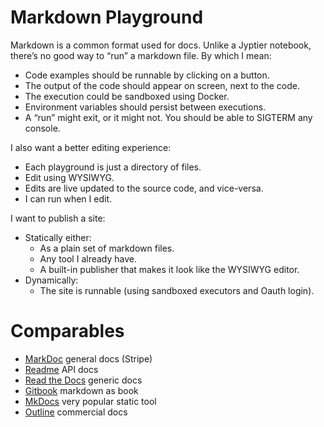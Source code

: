 # Markdown Playground

Markdown is a common format used for docs. Unlike a Jyptier notebook, there’s no good way to “run” a markdown file. By which I mean:

- Code examples should be runnable by clicking on a button.
- The output of the code should appear on screen, next to the code.
- The execution could be sandboxed using Docker.
- Environment variables should persist between executions.
- A “run” might exit, or it might not. You should be able to SIGTERM any console.

I also want a better editing experience:

- Each playground is just a directory of files.
- Edit using WYSIWYG.
- Edits are live updated to the source code, and vice-versa.
- I can run when I edit.

I want to publish a site:

- Statically either:
    - As a plain set of markdown files.
    - Any tool I already have.
    - A built-in publisher that makes it look like the WYSIWYG editor.
- Dynamically:
    - The site is runnable (using sandboxed executors and Oauth login).

# Comparables

- [MarkDoc](https://markdoc.dev/) general docs (Stripe)
- [Readme](https://readme.com/) API docs
- [Read the Docs](https://readthedocs.org/) generic docs
- [Gitbook](https://www.gitbook.com/) markdown as book
- [MkDocs](https://github.com/mkdocs/mkdocs/) very popular static tool
- [Outline](http://www.getoutline.com/) commercial docs